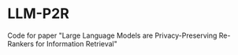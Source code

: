 # LLM-P2R
Code for paper "Large Language Models are Privacy-Preserving Re-Rankers for Information Retrieval"
